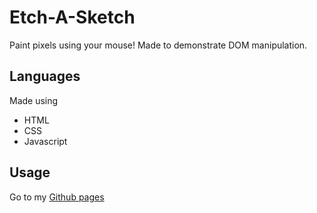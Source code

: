 # Etch-A-Sketch
Paint pixels using your mouse! Made to demonstrate DOM manipulation. 
## Languages
Made using
- HTML
- CSS
- Javascript
## Usage
Go to my [Github pages](https://zainjamin.github.io/EtchASketch/)

